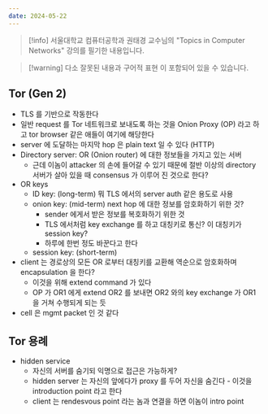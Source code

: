 ```yaml
---
date: 2024-05-22
---
```

> [!info] 서울대학교 컴퓨터공학과 권태경 교수님의 "Topics in Computer Networks" 강의를 필기한 내용입니다.

> [!warning] 다소 잘못된 내용과 구어적 표현 이 포함되어 있을 수 있습니다.

## Tor (Gen 2)

- TLS 를 기반으로 작동한다
- 일반 request 를 Tor 네트워크로 보내도록 하는 것을 Onion Proxy (OP) 라고 하고 tor browser 같은 애들이 여기에 해당한다
- server 에 도달하는 마지막 hop 은 plain text 일 수 있다 (HTTP)
- Directory server: OR (Onion router) 에 대한 정보들을 가지고 있는 서버
    - 근데 이놈이 attacker 의 손에 들어갈 수 있기 때문에 절반 이상의 directory 서버가 살아 있을 때 consensus 가 이루어 진 것으로 한다?
- OR keys
    - ID key: (long-term) 뭐 TLS 에서의 server auth 같은 용도로 사용
    - onion key: (mid-term) next hop 에 대한 정보를 암호화하기 위한 것?
        - sender 에게서 받은 정보를 복호화하기 위한 것
        - TLS 에서처럼 key exchange 를 하고 대칭키로 통신? 이 대칭키가 session key?
        - 하루에 한번 정도 바꾼다고 한다
    - session key: (short-term)
- client 는 경로상의 모든 OR 로부터 대칭키를 교환해 역순으로 암호화하며 encapsulation 을 한다?
    - 이것을 위해 extend command 가 있다
    - OP 가 OR1 에게 extend OR2 를 보내면 OR2 와의 key exchange 가 OR1 을 거쳐 수행되게 되는 듯
- cell 은 mgmt packet 인 것 같다

## Tor 용례

- hidden service
    - 자신의 서버를 숨기되 익명으로 접근은 가능하게?
    - hidden server 는 자신의 앞에다가 proxy 를 두어 자신을 숨긴다 - 이것을 introduction point 라고 한다
    - client 는 rendesvous point 라는 놈과 연결을 하면 이놈이 intro point